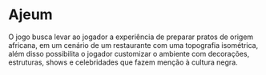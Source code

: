 # Ajeum

O jogo busca levar ao jogador a experiência de preparar pratos de origem africana, em um cenário de um restaurante com uma topografia isométrica, além disso possibilita o jogador customizar o ambiente com decorações, estruturas, shows e celebridades que fazem menção à cultura negra.  
